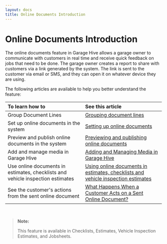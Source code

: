 ```yaml
---
layout: docs
title: Online Documents Introduction
---
```


# Online Documents Introduction 

The online documents feature in Garage Hive allows a garage owner to communicate with customers in real time and receive quick feedback on jobs that need to be done. The garage owner creates a report to share with customers via a link generated by the system. The link is sent to the customer via email or SMS, and they can open it on whatever device they are using.

The following articles are available to help you better understand the feature:

| To learn how to |See this article |
| :-------------- | :-------------- |
| Group Document Lines | [Grouping document lines](garagehive-group-items-grouping-document-lines.html) |
| Set up online documents in the system | [Setting up online documents](garagehive-online-documents-setting-up-online-documents.html) |
| Preview and publish online documents in the system | [Previewing and publishing online documents](garagehive-online-documents-previewing-and-publishing-online-documents.html) |
| Add and manage media in Garage Hive | [Adding and Managing Media in Garage Hive](garagehive-online-documents-adding-and-managing-media.html) |
|Use online documents in estimates, checklists and vehicle inspection estimates | [Using online documents in estimates, checklists and vehicle inspection estimates](garagehive-online-documents-using-online-documents-in-estimates-checklists-and-vehicle-inspection-estimates.html) |
| See the customer's actions from the sent online document | [What Happens When a Customer Acts on a Sent Online Document?](garagehive-online-documents-what-happens-for-customers-actions.html) |

<br>

>**Note:**
>
>This feature is available in Checklists, Estimates, Vehicle Inspection Estimates, and Jobsheets.
